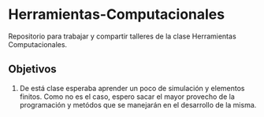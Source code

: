 # Herramientas-Computacionales
Repositorio para trabajar y compartir talleres de la clase Herramientas Computacionales. 

## Objetivos
1. De está clase esperaba aprender un poco de simulación y elementos finitos. Como no es el caso, espero sacar el mayor provecho de la        programación y metódos que se manejarán en el desarrollo de la misma. 
